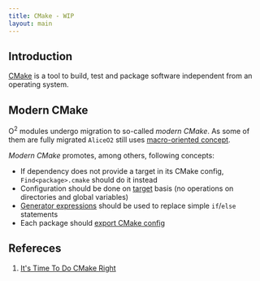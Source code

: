 ```yaml
---
title: CMake - WIP
layout: main
---
```


Introduction
------------
[CMake](https://cmake.org) is a tool to build, test and package software independent from an operating system.


Modern CMake
------------
O<sup>2</sup> modules undergo migration to so-called _modern CMake_. As some of them are fully migrated `AliceO2` still uses [macro-oriented concept](https://github.com/AliceO2Group/AliceO2/blob/dev/doc/CMakeInstructions.md).

_Modern CMake_ promotes, among others, following concepts:
- If dependency does not provide a target in its CMake config, `Find<package>.cmake` should do it instead
- Configuration should be done on [target](https://gitlab.kitware.com/cmake/community/wikis/doc/tutorials/Exporting-and-Importing-Targets) basis (no operations on directories and global variables)
- [Generator expressions](https://cmake.org/cmake/help/latest/manual/cmake-generator-expressions.7.html) should be used to replace simple `if`/`else` statements
- Each package should [export CMake config](https://gitlab.kitware.com/cmake/community/wikis/doc/tutorials/Exporting-and-Importing-Targets#exporting-targets)


Refereces
---------
1. [It's Time To Do CMake Right](https://pabloariasal.github.io/2018/02/19/its-time-to-do-cmake-right/)
